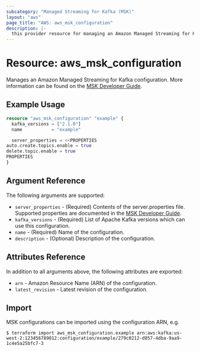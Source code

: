 ```yaml
---
subcategory: "Managed Streaming for Kafka (MSK)"
layout: "aws"
page_title: "AWS: aws_msk_configuration"
description: |-
  this provider resource for managing an Amazon Managed Streaming for Kafka configuration
---
```


# Resource: aws_msk_configuration

Manages an Amazon Managed Streaming for Kafka configuration. More information can be found on the [MSK Developer Guide](https://docs.aws.amazon.com/msk/latest/developerguide/msk-configuration.html).

## Example Usage

```terraform
resource "aws_msk_configuration" "example" {
  kafka_versions = ["2.1.0"]
  name           = "example"

  server_properties = <<PROPERTIES
auto.create.topics.enable = true
delete.topic.enable = true
PROPERTIES
}
```

## Argument Reference

The following arguments are supported:

* `server_properties` - (Required) Contents of the server.properties file. Supported properties are documented in the [MSK Developer Guide](https://docs.aws.amazon.com/msk/latest/developerguide/msk-configuration-properties.html).
* `kafka_versions` - (Required) List of Apache Kafka versions which can use this configuration.
* `name` - (Required) Name of the configuration.
* `description` - (Optional) Description of the configuration.

## Attributes Reference

In addition to all arguments above, the following attributes are exported:

* `arn` - Amazon Resource Name (ARN) of the configuration.
* `latest_revision` - Latest revision of the configuration.

## Import

MSK configurations can be imported using the configuration ARN, e.g.

```
$ terraform import aws_msk_configuration.example arn:aws:kafka:us-west-2:123456789012:configuration/example/279c0212-d057-4dba-9aa9-1c4e5a25bfc7-3
```
